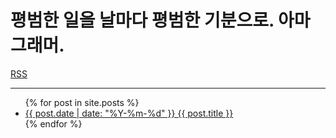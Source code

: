 # 평범한 일을 날마다 평범한 기분으로. 아마그래머.

<link rel="alternate" type="application/atom+xml" title="iloy’s blog" href="/feed.xml">

[RSS](/feed.xml)

---
<ul>
  {% for post in site.posts %}
    <li>
      <a href="{{ post.url }}">{{ post.date | date: "%Y-%m-%d" }} {{ post.title }}</a>
    </li>
  {% endfor %}
</ul>

